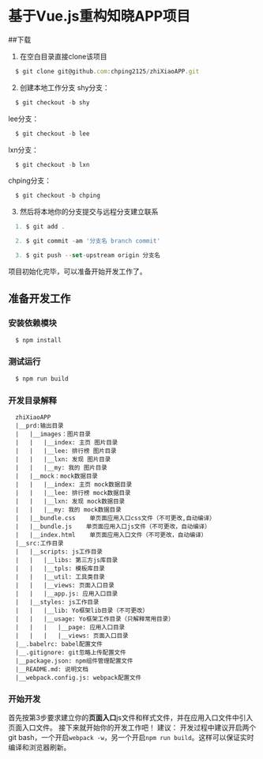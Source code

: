 # 基于Vue.js重构知晓APP项目

##下载
1. 在空白目录直接clone该项目
```js
  $ git clone git@github.com:chping2125/zhiXiaoAPP.git
```

2. 创建本地工作分支
shy分支：
```js
  $ git checkout -b shy
```

lee分支：
```js
  $ git checkout -b lee
```

lxn分支：
```js
  $ git checkout -b lxn
```

chping分支：
```js
  $ git checkout -b chping
```

3. 然后将本地你的分支提交与远程分支建立联系
```js
  1. $ git add .

  2. $ git commit -am '分支名 branch commit'

  3. $ git push --set-upstream origin 分支名
```
项目初始化完毕，可以准备开始开发工作了。

## 准备开发工作
### 安装依赖模块
```js
  $ npm install
```

### 测试运行
```js
  $ npm run build
```

### 开发目录解释
```
  zhiXiaoAPP
  |__prd:输出目录
  |   |__images：图片目录
  |   |   |__index: 主页 图片目录
  |   |   |__lee: 排行榜 图片目录
  |   |   |__lxn: 发现 图片目录
  |   |   |__my: 我的 图片目录
  |   |__mock：mock数据目录
  |   |   |__index: 主页 mock数据目录
  |   |   |__lee: 排行榜 mock数据目录
  |   |   |__lxn: 发现 mock数据目录
  |   |   |__my: 我的 mock数据目录
  |   |__bundle.css    单页面应用入口css文件（不可更改,自动编译）
  |   |__bundle.js    单页面应用入口js文件（不可更改，自动编译）
  |   |__index.html    单页面应用入口文件（不可更改，自动编译）
  |__src:工作目录
  |   |__scripts: js工作目录
  |   |   |__libs: 第三方js库目录
  |   |   |__tpls: 模板库目录
  |   |   |__util: 工具类目录
  |   |   |__views: 页面入口目录
  |   |   |__app.js: 应用入口目录
  |   |__styles: js工作目录
  |   |   |__lib: Yo框架lib目录（不可更改）
  |   |   |__usage: Yo框架工作目录（只解释常用目录）
  |   |   |   |__page: 应用入口目录
  |   |   |   |__views: 页面入口目录
  |__.babelrc: babel配置文件
  |__.gitignore: git忽略上传配置文件
  |__package.json: npm组件管理配置文件
  |__README.md: 说明文档
  |__webpack.config.js: webpack配置文件

```

### 开始开发
首先按第3步要求建立你的**页面入口**js文件和样式文件，并在应用入口文件中引入页面入口文件。
接下来就开始你的开发工作吧！
建议： 开发过程中建议开启两个git bash，一个开启``webpack -w``，另一个开启``npm run build``。这样可以保证实时编译和浏览器刷新。

